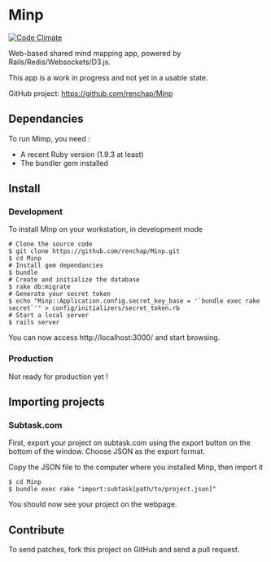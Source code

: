 Minp
====

[![Code Climate](https://codeclimate.com/github/renchap/Minp.png)](https://codeclimate.com/github/renchap/Minp)

Web-based shared mind mapping app, powered by Rails/Redis/Websockets/D3.js.

This app is a work in progress and not yet in a usable state.

GitHub project: https://github.com/renchap/Minp

## Dependancies

To run Mimp, you need : 
- A recent Ruby version (1.9.3 at least)
- The bundler gem installed

## Install

### Development
To install Minp on your workstation, in development mode
```
# Clone the source code
$ git clone https://github.com/renchap/Minp.git
$ cd Minp
# Install gem dependancies
$ bundle
# Create and initialize the database
$ rake db:migrate
# Generate your secret token
$ echo "Minp::Application.config.secret_key_base = '`bundle exec rake secret`'" > config/initializers/secret_token.rb
# Start a local server
$ rails server
```

You can now access http://localhost:3000/ and start browsing.


### Production

Not ready for production yet !

## Importing projects

### Subtask.com

First, export your project on subtask.com using the export button on the bottom of the window.
Choose JSON as the export format.

Copy the JSON file to the computer where you installed Minp, then import it
```
$ cd Minp
$ bundle exec rake "import:subtask[path/to/project.json]"
```

You should now see your project on the webpage.

## Contribute

To send patches, fork this project on GitHub and send a pull request.
